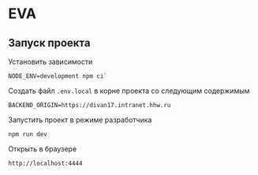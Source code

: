 # EVA

## Запуск проекта

Установить зависимости
```
NODE_ENV=development npm ci`
```

Создать файл `.env.local` в корне проекта со следующим содержимым
```
BACKEND_ORIGIN=https://divan17.intranet.hhw.ru
```

Запустить проект в режиме разработчика
```
npm run dev
```

Открыть в браузере
```
http://localhost:4444
```
